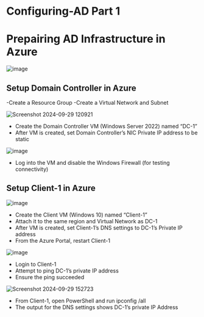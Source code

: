 # Configuring-AD Part 1

<h1>Prepairing AD Infrastructure in Azure</h1>

![image](https://github.com/user-attachments/assets/3b32e7e9-8b18-4233-8a94-dde8afc44543)

<h2>Setup Domain Controller in Azure</h2>

-Create a Resource Group
-Create a Virtual Network and Subnet


![Screenshot 2024-09-29 120921](https://github.com/user-attachments/assets/f6647428-f996-44e9-aa11-18c0770bcb24)

- Create the Domain Controller VM (Windows Server 2022) named “DC-1”
- After VM is created, set Domain Controller’s NIC Private IP address to be static

![image](https://github.com/user-attachments/assets/840a49a1-51f3-444c-ae79-c72e0ad467d3)

- Log into the VM and disable the Windows Firewall (for testing connectivity)

<h2>Setup Client-1 in Azure</h2>

![image](https://github.com/user-attachments/assets/86fbb15c-4ead-49c0-a2b8-7424028c3394)

- Create the Client VM (Windows 10) named “Client-1”
- Attach it to the same region and Virtual Network as DC-1
- After VM is created, set Client-1’s DNS settings to DC-1’s Private IP address
- From the Azure Portal, restart Client-1

![image](https://github.com/user-attachments/assets/7b4c4603-834e-4896-ab19-16864f50a272)

- Login to Client-1
- Attempt to ping DC-1’s private IP address
- Ensure the ping succeeded

![Screenshot 2024-09-29 152723](https://github.com/user-attachments/assets/3d7a3fb0-ae64-4290-ab17-8ecd02772df7)

- From Client-1, open PowerShell and run ipconfig /all
- The output for the DNS settings shows DC-1’s private IP Address



